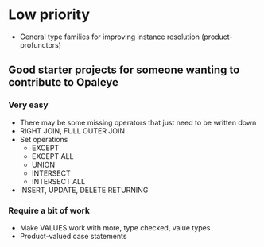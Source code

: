 # Low priority

* General type families for improving instance resolution (product-profunctors)

## Good starter projects for someone wanting to contribute to Opaleye

### Very easy

* There may be some missing operators that just need to be written down
* RIGHT JOIN, FULL OUTER JOIN
* Set operations
    * EXCEPT
    * EXCEPT ALL
    * UNION
    * INTERSECT
    * INTERSECT ALL
* INSERT, UPDATE, DELETE RETURNING

### Require a bit of work

* Make VALUES work with more, type checked, value types
* Product-valued case statements
